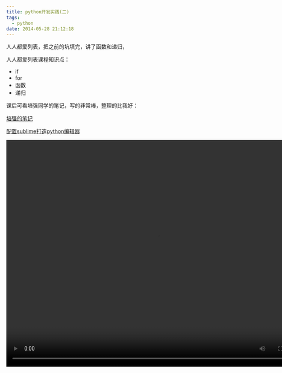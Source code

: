 ```yaml
---
title: python开发实践(二)
tags:
  - python
date: 2014-05-28 21:12:18
---
```


人人都爱列表，把之前的坑填完，讲了函数和递归，

人人都爱列表课程知识点：

*   if
*   for
*   函数
*   递归

课后可看培强同学的笔记，写的非常棒，整理的比我好：

[培强的笔记](http://peiqiang.net/2014/05/29/learn-python-from-binge.html)

[配置sublime打造python编辑器](http://opslinux.com/sublime_python.html)

<video width="800" height="600" controls="controls"><source src="movie.ogg" type="video/ogg" /><source src="http://opslinux.qiniudn.com/2.%E4%BA%BA%E4%BA%BA%E9%83%BD%E7%88%B1%E5%88%97%E8%A1%A8(%E4%BA%8C).mp4" type="video/mp4" />Your browser does not support the video tag.</video>